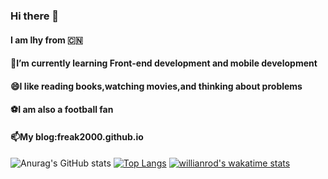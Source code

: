 ### Hi there 👋
#### I am lhy from 🇨🇳
#### 🔭I’m currently learning Front-end development and mobile development
#### 😄I like reading books,watching movies,and thinking about problems
#### ⚽I am also a football fan
#### 📫My blog:freak2000.github.io
<!-- [![Anurag's GitHub stats](https://github-readme-stats.vercel.app/api?username=freak2000)](https://github.com/anuraghazra/github-readme-stats) -->
![Anurag's GitHub stats](https://github-readme-stats.vercel.app/api?username=freak2000&show_icons=true&theme=cobalt)
[![Top Langs](https://github-readme-stats.vercel.app/api/top-langs/?username=freak2000)](https://github.com/anuraghazra/github-readme-stats)
[![willianrod's wakatime stats](https://github-readme-stats.vercel.app/api/wakatime?username=freak2000)](https://github.com/anuraghazra/github-readme-stats)



<!--
**freak2000/freak2000** is a ✨ _special_ ✨ repository because its `README.md` (this file) appears on your GitHub profile.

Here are some ideas to get you started:

- 🔭 I’m currently working on ...
- 🌱 I’m currently learning ...
- 👯 I’m looking to collaborate on ...
- 🤔 I’m looking for help with ...
- 💬 Ask me about ...
- 📫 How to reach me: ...
- 😄 Pronouns: ...
- ⚡ Fun fact: ...
-->
